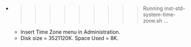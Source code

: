* >>>>>>>>> Running inst-std-system-time-zone.sh ...
  * Insert Time Zone menu in Administration.
  * Disk size = 3521120K. Space Used = 8K.
